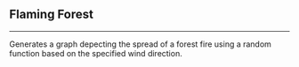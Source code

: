 ## Flaming Forest
----
Generates a graph depecting the spread of a forest fire using a random function based on the specified wind direction.
